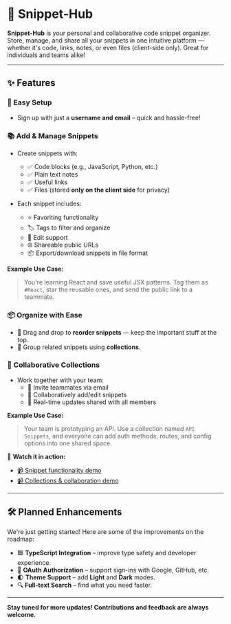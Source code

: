 # 📌 Snippet-Hub

**Snippet-Hub** is your personal and collaborative code snippet organizer. Store, manage, and share all your snippets in one intuitive platform — whether it's code, links, notes, or even files (client-side only). Great for individuals and teams alike!

---

## ✨ Features

### 🚀 Easy Setup
- Sign up with just a **username and email** – quick and hassle-free!

### 📚 Add & Manage Snippets
- Create snippets with:
  - ✅ Code blocks (e.g., JavaScript, Python, etc.)
  - ✅ Plain text notes
  - ✅ Useful links
  - ✅ Files (stored **only on the client side** for privacy)

- Each snippet includes:
  - ⭐ Favoriting functionality
  - 🏷️ Tags to filter and organize
  - 📝 Edit support
  - 🌐 Shareable public URLs
  - 📦 Export/download snippets in file format

**Example Use Case:**
> You're learning React and save useful JSX patterns. Tag them as `#React`, star the reusable ones, and send the public link to a teammate.

### 📦 Organize with Ease
- 🔀 Drag and drop to **reorder snippets** — keep the important stuff at the top.
- 🧩 Group related snippets using **collections**.

### 📁 Collaborative Collections
- Work together with your team:
  - 📧 Invite teammates via email
  - 👥 Collaboratively add/edit snippets
  - 🔄 Real-time updates shared with all members

**Example Use Case:**
> Your team is prototyping an API. Use a collection named `API Snippets`, and everyone can add auth methods, routes, and config options into one shared space.

🎥 **Watch it in action:**
- [📹 Snippet functionality demo](https://github.com/user-attachments/assets/65353148-f0d3-4e9e-b080-464d28a713e7)
- [📹 Collections & collaboration demo](https://github.com/user-attachments/assets/8e0e8863-27ca-4271-9905-612c5bc7182d)

---

## 🛠️ Planned Enhancements

We're just getting started! Here are some of the improvements on the roadmap:

- 🟦 **TypeScript Integration** – improve type safety and developer experience.
- 🔐 **OAuth Authorization** – support sign-ins with Google, GitHub, etc.
- 🌓 **Theme Support** – add **Light** and **Dark** modes.
- 🔍 **Full-text Search** – find what you need faster.

---

**Stay tuned for more updates! Contributions and feedback are always welcome.**
